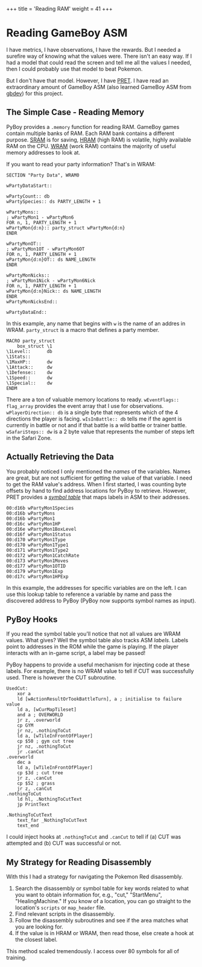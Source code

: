 +++
title = 'Reading RAM'
weight = 41
+++

# Reading GameBoy ASM

I have metrics, I have observations, I have the rewards. But I needed a surefire way of knowing what the values were. There isn't an easy way. If I had a model that could read the screen and tell me all the values I needed, then I could probably use that model to beat Pokemon.

But I don't have that model. However, I have [PRET](https://github.com/pret/pokered/tree/master). I have read an extraordinary amount of GameBoy ASM (also learned GameBoy ASM from [gbdev](https://gbdev.io/gb-asm-tutorial/)) for this project.

## The Simple Case - Reading Memory

PyBoy provides a `.memory` function for reading RAM. GameBoy games contain multiple banks of RAM. Each RAM bank contains a different purpose. [SRAM](https://github.com/pret/pokered/blob/master/ram/sram.asm) is for saving, [HRAM](https://github.com/pret/pokered/blob/master/ram/hram.asm) (high RAM) is volatile, highly available RAM on the CPU. [WRAM](https://github.com/pret/pokered/blob/master/ram/wram.asm) (work RAM) contains the majority of useful memory addresses to look at.

If you want to read your party information? That's in WRAM:

```
SECTION "Party Data", WRAM0

wPartyDataStart::

wPartyCount:: db
wPartySpecies:: ds PARTY_LENGTH + 1

wPartyMons::
; wPartyMon1 - wPartyMon6
FOR n, 1, PARTY_LENGTH + 1
wPartyMon{d:n}:: party_struct wPartyMon{d:n}
ENDR

wPartyMonOT::
; wPartyMon1OT - wPartyMon6OT
FOR n, 1, PARTY_LENGTH + 1
wPartyMon{d:n}OT:: ds NAME_LENGTH
ENDR

wPartyMonNicks::
; wPartyMon1Nick - wPartyMon6Nick
FOR n, 1, PARTY_LENGTH + 1
wPartyMon{d:n}Nick:: ds NAME_LENGTH
ENDR
wPartyMonNicksEnd::

wPartyDataEnd::
```

In this example, any name that begins with `w` is the name of an addres in WRAM. `party_struct` is a macro that defines a party member.

```
MACRO party_struct
	box_struct \1
\1Level::      db
\1Stats::
\1MaxHP::      dw
\1Attack::     dw
\1Defense::    dw
\1Speed::      dw
\1Special::    dw
ENDM
```

There are a ton of valuable memory locations to ready. `wEventFlags:: flag_array` provides the event array that I use for observations. `wPlayerDirection:: db` is a single byte that represents which of the 4 directions the player is facing. `wIsInBattle:: db` tells me if the agent is currently in battle or not and if that battle is a wild battle or trainer battle. `wSafariSteps:: dw` is a 2 byte value that represents the number of steps left in the Safari Zone.

## Actually Retrieving the Data

You probably noticed I only mentioned the *names* of the variables. Names are great, but are not sufficient for getting the value of that variable. I need to get the RAM value's address. When I first started, I was counting byte offsets by hand to find address locations for PyBoy to retrieve. However, PRET provides a *[symbol table](https://github.com/pret/pokered/blob/symbols/pokered.sym)* that maps labels in ASM to their addresses. 

```
00:d16b wPartyMon1Species
00:d16b wPartyMons
00:d16b wPartyMon1
00:d16c wPartyMon1HP
00:d16e wPartyMon1BoxLevel
00:d16f wPartyMon1Status
00:d170 wPartyMon1Type
00:d170 wPartyMon1Type1
00:d171 wPartyMon1Type2
00:d172 wPartyMon1CatchRate
00:d173 wPartyMon1Moves
00:d177 wPartyMon1OTID
00:d179 wPartyMon1Exp
00:d17c wPartyMon1HPExp
```

In this example, the addresses for specific variables are on the left. I can use this lookup table to reference a variable by name and pass the discovered address to PyBoy (PyBoy now supports symbol names as input).

## PyBoy Hooks

If you read the symbol table you'll notice that not all values are WRAM values. What gives? Well the symbol table also tracks ASM *labels*. Labels point to addresses in the ROM while the game is playing. If the player interacts with an in-game script, a label may be passed!

PyBoy happens to provide a useful mechanism for injecting code at these labels. For example, there is no WRAM value to tell if CUT was successfully used. There is however the CUT subroutine.

```
UsedCut:
	xor a
	ld [wActionResultOrTookBattleTurn], a ; initialise to failure value
	ld a, [wCurMapTileset]
	and a ; OVERWORLD
	jr z, .overworld
	cp GYM
	jr nz, .nothingToCut
	ld a, [wTileInFrontOfPlayer]
	cp $50 ; gym cut tree
	jr nz, .nothingToCut
	jr .canCut
.overworld
	dec a
	ld a, [wTileInFrontOfPlayer]
	cp $3d ; cut tree
	jr z, .canCut
	cp $52 ; grass
	jr z, .canCut
.nothingToCut
	ld hl, .NothingToCutText
	jp PrintText

.NothingToCutText
	text_far _NothingToCutText
	text_end
```

I could inject hooks at `.nothingToCut` and `.canCut` to tell if (a) CUT was attempted and (b) CUT was successful or not.

## My Strategy for Reading Disassembly

With this I had a strategy for navigating the Pokemon Red disassembly.

1. Search the disassembly or symbol table for key words related to what you want to obtain information for, e.g., "cut," "StartMenu", "HealingMachine." If you know of a location, you can go straight to the location's `scripts` or `map_header` file.
2. Find relevant scripts in the disassembly.
3. Follow the disassembly subroutines and see if the area matches what you are looking for.
4. If the value is in HRAM or WRAM, then read those, else create a hook at the closest label.

This method scaled tremendously. I access over 80 symbols for all of training.